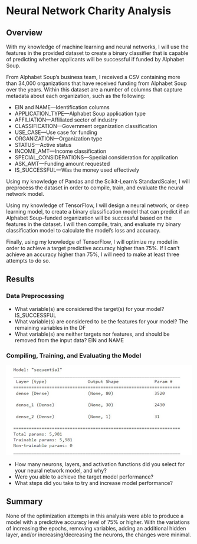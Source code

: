 # Neural Network Charity Analysis
## Overview
With my knowledge of machine learning and neural networks, I will use the features in the provided dataset to create a binary classifier that is capable of predicting whether applicants will be successful if funded by Alphabet Soup.

From Alphabet Soup’s business team, I received a CSV containing more than 34,000 organizations that have received funding from Alphabet Soup over the years. Within this dataset are a number of columns that capture metadata about each organization, such as the following:

* EIN and NAME—Identification columns
* APPLICATION_TYPE—Alphabet Soup application type
* AFFILIATION—Affiliated sector of industry
* CLASSIFICATION—Government organization classification
* USE_CASE—Use case for funding
* ORGANIZATION—Organization type
* STATUS—Active status
* INCOME_AMT—Income classification
* SPECIAL_CONSIDERATIONS—Special consideration for application
* ASK_AMT—Funding amount requested
* IS_SUCCESSFUL—Was the money used effectively

Using my knowledge of Pandas and the Scikit-Learn’s StandardScaler, I will preprocess the dataset in order to compile, train, and evaluate the neural network model.

Using my knowledge of TensorFlow, I will design a neural network, or deep learning model, to create a binary classification model that can predict if an Alphabet Soup–funded organization will be successful based on the features in the dataset. I will then compile, train, and evaluate my binary classification model to calculate the model’s loss and accuracy.

Finally, using my knowledge of TensorFlow, I will optimize my model in order to achieve a target predictive accuracy higher than 75%. If I can't achieve an accuracy higher than 75%, I will need to make at least three attempts to do so.
## Results
### Data Preprocessing
* What variable(s) are considered the target(s) for your model? IS_SUCCESSFUL
* What variable(s) are considered to be the features for your model? The remaining variables in the DF
* What variable(s) are neither targets nor features, and should be removed from the input data? EIN and NAME

### Compiling, Training, and Evaluating the Model
![SeqMod](https://github.com/jakarohu/Neural_Network_Charity_Analysis/blob/main/Resources/SeqMod.jpg)
* How many neurons, layers, and activation functions did you select for your neural network model, and why?
* Were you able to achieve the target model performance?
* What steps did you take to try and increase model performance?

## Summary
None of the optimization attempts in this analysis were able to produce a model with a predictive accuracy level of 75% or higher. With the variations of increasing the epochs, removing variables, adding an additional hidden layer, and/or increasing/decreasing the neurons, the changes were minimal.
